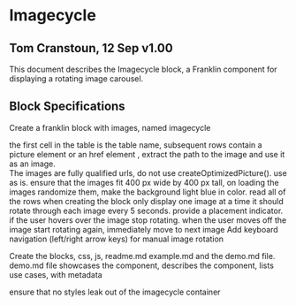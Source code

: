 # Imagecycle

## Tom Cranstoun, 12 Sep v1.00

This document describes the Imagecycle block, a Franklin component for displaying a rotating image carousel.

## Block Specifications

Create a franklin block with images, named imagecycle

the first cell in the table is the table name, subsequent rows contain a picture element or an href element , extract the path to the image and use it as an image.  
The images are fully qualified urls, do not use  createOptimizedPicture(). use as is.
ensure that the images fit 400 px wide by 400 px tall, on loading the images randomize them, make the background light blue in color.
read all of the rows when creating the block
only display one image at a time
it should rotate through each image every 5 seconds. provide a placement indicator. if the user hovers over the image stop rotating.
when the user moves off the image start rotating again, immediately move to next image
Add keyboard navigation (left/right arrow keys) for manual image rotation

Create the blocks, css, js, readme.md example.md and the demo.md file.  demo.md file showcases the component, describes the component, lists use cases,  with metadata 

ensure that no styles leak out of the imagecycle container